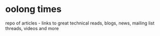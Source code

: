 # oolong times

repo of articles - links to great technical reads, blogs,
news, mailing list threads, videos and more
